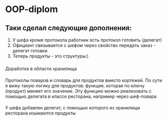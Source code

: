 # OOP-diplom

## Таки сделал следующие дополнения:
1. У шефа кроме протокола работник есть протокол готовить (делегат)
2. Официант связывается с шефом через свойство передать заказ - делегат готовки
3. Теперь продукты - это структуры:)

###
Доработка в области хранилища

####
Протоколы поваров и словарь для продуктов вместо кортежей. По сути я вижу такую логику для продуктов: функция, которая по ключу (продукт) меняет его значение. Эту функцию можно реализовать с помощью делегата в классе ресторана, например через шеф-повара
####
У шефа добавлен делегат, с помощью которого из хранилищи ресторана изымаются продукты